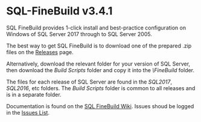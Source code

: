 ﻿# SQL-FineBuild v3.4.1

SQL FineBuild provides 1-click install and best-practice configuration on Windows of SQL Server 2017 through to SQL Server 2005.

The best way to get SQL FineBuild is to download one of the prepared .zip files on the [Releases](https://github.com/SQL-FineBuild/v3.4.1/releases) page.

Alternatively, download the relevant folder for your version of SQL Server, then download the _Build Scripts_ folder and copy it into the _\FineBuild_ folder. 

The files for each release of SQL Server are found in the _SQL2017_, _SQL2016_, etc folders.  The _Build Scripts_ folder is common to all releases and is in a separate folder.

Documentation is found on the [SQL FineBuild Wiki](https://github.com/SQL-FineBuild/Common/wiki).  Issues shoud be logged in the [Issues List](https://github.com/SQL-FineBuild/Common/issues).
